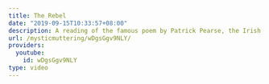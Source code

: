 ```yaml
---
title: The Rebel
date: "2019-09-15T10:33:57+08:00"
description: A reading of the famous poem by Patrick Pearse, the Irish revolutionary.
url: /mysticmuttering/wDgsGgv9NLY/
providers:
  youtube:
    id: wDgsGgv9NLY
type: video
---
```

